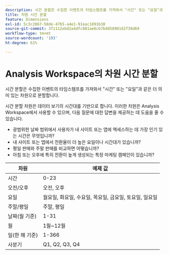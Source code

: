 ```yaml
---
description: 시간 분할은 수집한 이벤트의 타임스탬프를 가져와서 "시간" 또는 "요일"과 같은 더 의미 있는 차원으로 분할합니다.
title: 차원 시간 분할
feature: Dimensions
exl-id: 5c3c2867-58de-4765-a4e1-91eac1891b38
source-git-commit: 3f1112ebd2a4dfc881ae6cb7bd858901d2f38d69
workflow-type: tm+mt
source-wordcount: '193'
ht-degree: 61%

---
```


# Analysis Workspace의 차원 시간 분할

시간 분할은 수집한 이벤트의 타임스탬프를 가져와서 &quot;시간&quot; 또는 &quot;요일&quot;과 같은 더 의미 있는 차원으로 분할합니다.

시간 분할 차원은 데이터 보기의 시간대를 기반으로 합니다. 이러한 차원은 Analysis Workspace에서 사용할 수 있으며, 다음 질문에 대한 답변을 제공하는 데 도움을 줄 수 있습니다.

* 광범위한 날짜 범위에서 사용자가 내 사이트 또는 앱에 액세스하는 데 가장 인기 있는 시간은 무엇입니까?
* 내 사이트 또는 앱에서 전환율이 더 높은 요일이나 시간대가 있습니까?
* 평일 판매와 주말 판매를 비교하면 어떻습니까?
* 아침 또는 오후에 특히 전환이 높게 생성되는 특정 마케팅 캠페인이 있습니까?

| 차원 | 예제 값 |
|--- |--- |
| 시간 | 0-23 |
| 오전/오후 | 오전, 오후 |
| 요일 | 월요일, 화요일, 수요일, 목요일, 금요일, 토요일, 일요일 |
| 주말/평일 | 주말, 평일 |
| 날짜(월 기준) | 1-31 |
| 월 | 1월~12월 |
| 일(한 해 기준) | 1-366 |
| 사분기 | Q1, Q2, Q3, Q4 |
